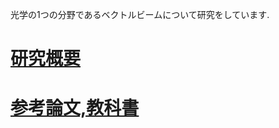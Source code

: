 光学の1つの分野であるベクトルビームについて研究をしています.

# [研究概要](https://github.com/sk0ik/vector_beam/blob/main/README.md)

# [参考論文,教科書](https://github.com/sk0ik/paper/blob/main/paper.md)

<!--

# 目次

- ## [関係する本や論文](https://github.com/sk0ik/Vector_Beam/blob/main/File/Papers.md)

- ## [ジョーンズベクトルとジョーンズ行列](https://github.com/sk0ik/Vector_Beam/blob/main/File/Jones_Vector_Jones_Matrix.md)

- ## スカラービーム

## [スカラービーム](https://github.com/sk0ik/Vector_Beam/blob/main/File/Scalar_Beam.md)

- ## ベクトルビーム

## [ベクトルビーム](https://github.com/sk0ik/Vector_Beam/blob/main/File/Vector_Beam.md)

- ## [メモ](https://github.com/sk0ik/Vector_Beam/blob/main/File/Memo.md) -->
